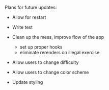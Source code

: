 Plans for future updates:

- Allow for restart

- Write test

- Clean up the mess, improve flow of the app
  + set up proper hooks
  + eliminate rerenders on illegal exercise
  
- Allow users to change difficulty

- Allow users to change color scheme

- Update styling
